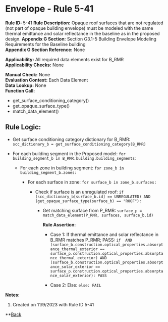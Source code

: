 
# Envelope - Rule 5-41

**Rule ID:** 5-41
**Rule Description:** Opaque roof surfaces that are not regulated (not part of opaque building envelope) must be modeled with the same thermal emittance and solar reflectance in the baseline as in the proposed design. 
**Appendix G Section:** Section G3.1-5 Building Envelope Modeling Requirements for the Baseline building  
**Appendix G Section Reference:** None  

**Applicability:** All required data elements exist for B_RMR  
**Applicability Checks:** None  

**Manual Check:** None  
**Evaluation Context:** Each Data Element  
**Data Lookup:** None  
**Function Call:**

  - get_surface_conditioning_category()
  - get_opaque_surface_type()
  - match_data_element()

## Rule Logic:  

- Get surface conditioning category dictionary for B_RMR: `scc_dictionary_b = get_surface_conditioning_category(B_RMR)`  

- For each building segment in the Proposed model: `for building_segment_b in B_RMR.building.building_segments:`  

  - For each zone in building segment: `for zone_b in building_segment_b.zones:`  

    - For each surface in zone: `for surface_b in zone_b.surfaces:`  

      - Check if surface is an unregulated roof: `if (scc_dictionary_b[surface_b.id] == UNREGULATED) AND (get_opaque_surface_type(surface_b) == "ROOF"):`

        - Get matching surface from P_RMR: `surface_p = match_data_element(P_RMR, surfaces, surface_b.id)`

          **Rule Assertion:**  

          - Case 1: If thermal emittance and solar reflectance in B_RMR matches P_RMR; PASS: `if  AND (surface_b.construction.optical_properties.absorptance_thermal_exterior == surface_p.construction.optical_properties.absorptance_thermal_exterior) AND (surface_b.construction.optical_properties.absorptance_solar_exterior == surface_p.construction.optical_properties.absorptance_solar_exterior): PASS`

          - Case 2: Else: `else: FAIL`

**Notes:**

1. Created on 11/9/2023 with Rule ID 5-41


**[Back](../_toc.md)